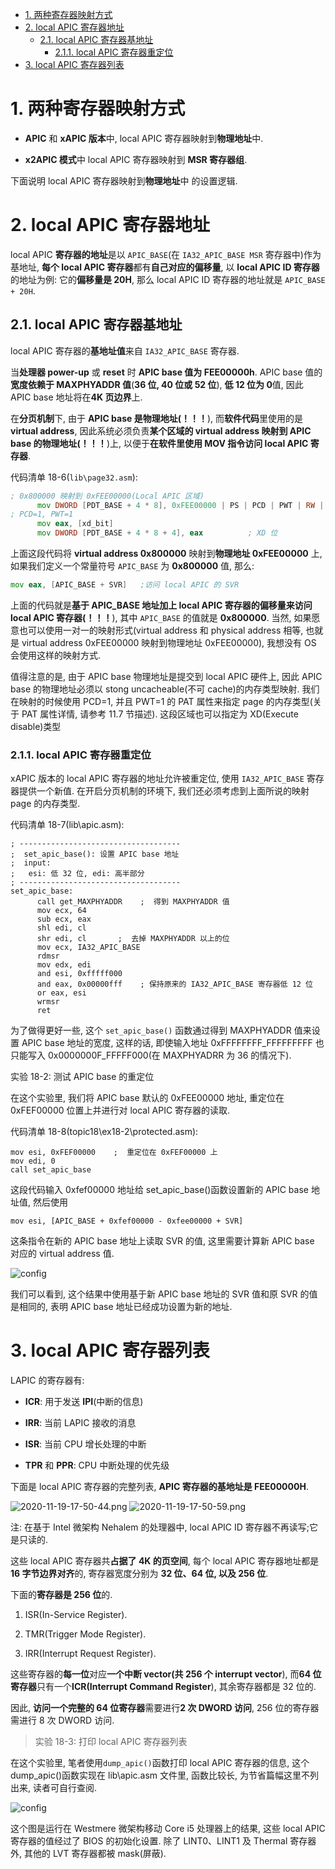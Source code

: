 <!-- @import "[TOC]" {cmd="toc" depthFrom=1 depthTo=6 orderedList=false} -->

<!-- code_chunk_output -->

- [1. 两种寄存器映射方式](#1-两种寄存器映射方式)
- [2. local APIC 寄存器地址](#2-local-apic-寄存器地址)
  - [2.1. local APIC 寄存器基地址](#21-local-apic-寄存器基地址)
    - [2.1.1. local APIC 寄存器重定位](#211-local-apic-寄存器重定位)
- [3. local APIC 寄存器列表](#3-local-apic-寄存器列表)

<!-- /code_chunk_output -->

# 1. 两种寄存器映射方式

* **APIC** 和 **xAPIC 版本**中, local APIC 寄存器映射到**物理地址**中.

* **x2APIC 模式**中 local APIC 寄存器映射到 **MSR 寄存器组**.

下面说明 local APIC 寄存器映射到**物理地址**中 的设置逻辑.

# 2. local APIC 寄存器地址

local APIC **寄存器的地址**是以 `APIC_BASE`(在 `IA32_APIC_BASE MSR` 寄存器中)作为基地址, **每个 local APIC 寄存器**都有**自己对应的偏移量**, 以 **local APIC ID 寄存器**的地址为例: 它的**偏移量是 20H**, 那么 local APIC ID 寄存器的地址就是 `APIC_BASE + 20H`.

## 2.1. local APIC 寄存器基地址

local APIC 寄存器的**基地址值**来自 `IA32_APIC_BASE` 寄存器.

当**处理器 power\-up** 或 **reset** 时 **APIC base 值为 FEE00000h**. APIC base 值的**宽度依赖于 MAXPHYADDR 值**(**36 位, 40 位或 52 位**), **低 12 位为 0**值, 因此 APIC base 地址将在**4K 页边界**上.

在**分页机制**下, 由于 **APIC base 是物理地址(！！！**), 而**软件代码**里使用的是 **virtual address**, 因此系统必须负责**某个区域的 virtual address 映射到 APIC base 的物理地址(！！！**)上, 以便于**在软件里使用 MOV 指令访问 local APIC 寄存器**.

代码清单 18-6(`lib\page32.asm`):

```asm
; 0x800000 映射到 0xFEE00000(Local APIC 区域)
      mov DWORD [PDT_BASE + 4 * 8], 0xFEE00000 | PS | PCD | PWT | RW | P
; PCD=1, PWT=1
      mov eax, [xd_bit]
      mov DWORD [PDT_BASE + 4 * 8 + 4], eax          ; XD 位
```

上面这段代码将 **virtual address 0x800000** 映射到**物理地址 0xFEE00000** 上, 如果我们定义一个常量符号 `APIC_BASE` 为 **0x800000** 值, 那么:

```asm
mov eax, [APIC_BASE + SVR]   ;访问 local APIC 的 SVR
```

上面的代码就是**基于 APIC_BASE 地址加上 local APIC 寄存器的偏移量来访问 local APIC 寄存器(！！！**), 其中 `APIC_BASE` 的值就是 **0x800000**. 当然, 如果愿意也可以使用一对一的映射形式(virtual address 和 physical address 相等, 也就是 virtual address 0xFEE00000 映射到物理地址 0xFEE00000), 我想没有 OS 会使用这样的映射方式.

值得注意的是, 由于 APIC base 物理地址是提交到 local APIC 硬件上, 因此 APIC base 的物理地址必须以 stong uncacheable(不可 cache)的内存类型映射. 我们在映射的时候使用 PCD=1, 并且 PWT=1 的 PAT 属性来指定 page 的内存类型(关于 PAT 属性详情, 请参考 11.7 节描述). 这段区域也可以指定为 XD(Execute disable)类型

### 2.1.1. local APIC 寄存器重定位

xAPIC 版本的 local APIC 寄存器的地址允许被重定位, 使用 `IA32_APIC_BASE` 寄存器提供一个新值. 在开启分页机制的环境下, 我们还必须考虑到上面所说的映射 page 的内存类型.

代码清单 18-7(lib\apic.asm):

```x86asm
; ------------------------------------
;  set_apic_base(): 设置 APIC base 地址
;  input:
;   esi: 低 32 位, edi: 高半部分
; ------------------------------------
set_apic_base:
      call get_MAXPHYADDR    ;  得到 MAXPHYADDR 值
      mov ecx, 64
      sub ecx, eax
      shl edi, cl
      shr edi, cl       ;  去掉 MAXPHYADDR 以上的位
      mov ecx, IA32_APIC_BASE
      rdmsr
      mov edx, edi
      and esi, 0xfffff000
      and eax, 0x00000fff    ; 保持原来的 IA32_APIC_BASE 寄存器低 12 位
      or eax, esi
      wrmsr
      ret
```

为了做得更好一些, 这个 `set_apic_base()` 函数通过得到 MAXPHYADDR 值来设置 APIC base 地址的宽度, 这样的话, 即使输入地址 0xFFFFFFFF\_FFFFFFFFF 也只能写入 0x0000000F\_FFFFF000(在 MAXPHYADRR 为 36 的情况下).

实验 18-2: 测试 APIC base 的重定位

在这个实验里, 我们将 APIC base 默认的 0xFEE00000 地址, 重定位在 0xFEF00000 位置上并进行对 local APIC 寄存器的读取.

代码清单 18-8(topic18\ex18-2\protected.asm):

```x86asm
mov esi, 0xFEF00000    ;  重定位在 0xFEF00000 上
mov edi, 0
call set_apic_base
```

这段代码输入 0xfef00000 地址给 set\_apic\_base()函数设置新的 APIC base 地址值, 然后使用

```x86asm
mov esi, [APIC_BASE + 0xfef00000 - 0xfee00000 + SVR]
```
这条指令在新的 APIC base 地址上读取 SVR 的值, 这里需要计算新 APIC base 对应的 virtual address 值.

![config](./images/10.png)

我们可以看到, 这个结果中使用基于新 APIC base 地址的 SVR 值和原 SVR 的值是相同的, 表明 APIC base 地址已经成功设置为新的地址.

# 3. local APIC 寄存器列表

LAPIC 的寄存器有:

* **ICR**: 用于发送 **IPI**(中断的信息)

* **IRR**: 当前 LAPIC 接收的消息

* **ISR**: 当前 CPU 增长处理的中断

* **TPR** 和 **PPR**: CPU 中断处理的优先级

下面是 local APIC 寄存器的完整列表, **APIC 寄存器的基地址是 FEE00000H**.

![2020-11-19-17-50-44.png](./images/2020-11-19-17-50-44.png)
![2020-11-19-17-50-59.png](./images/2020-11-19-17-50-59.png)

注: 在基于 Intel 微架构 Nehalem 的处理器中, local APIC ID 寄存器不再读写;它是只读的.

这些 local APIC 寄存器共**占据了 4K 的页空间**, 每个 local APIC 寄存器地址都是**16 字节边界对齐**的, 寄存器宽度分别为 **32 位、64 位, 以及 256 位**.

下面的**寄存器是 256 位**的.

1) ISR(In-Service Register).

2) TMR(Trigger Mode Register).

3) IRR(Interrupt Request Register).

这些寄存器的**每一位**对应**一个中断 vector(共 256 个 interrupt vector**), 而**64 位寄存器**只有一个**ICR(Interrupt Command Register**), 其余寄存器都是 32 位的.

因此, **访问一个完整的 64 位寄存器**需要进行**2 次 DWORD 访问**, 256 位的寄存器需进行 8 次 DWORD 访问.

>实验 18-3: 打印 local APIC 寄存器列表

在这个实验里, 笔者使用`dump_apic()`函数打印 local APIC 寄存器的信息, 这个 dump\_apic()函数实现在 lib\apic.asm 文件里, 函数比较长, 为节省篇幅这里不列出来, 读者可自行查阅.

![config](./images/12.png)

这个图是运行在 Westmere 微架构移动 Core i5 处理器上的结果, 这些 local APIC 寄存器的值经过了 BIOS 的初始化设置. 除了 LINT0、LINT1 及 Thermal 寄存器外, 其他的 LVT 寄存器都被 mask(屏蔽).


